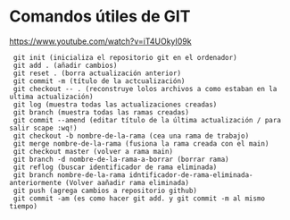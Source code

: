 # Comandos útiles de GIT
https://www.youtube.com/watch?v=iT4UOkyI09k


     git init (inicializa el repositorio git en el ordenador)
     git add . (añadir cambios)
     git reset . (borra actualización anterior)
     git commit -m (título de la actcualización)
     git checkout -- . (reconstruye lolos archivos a como estaban en la ultima actualización)
     git log (muestra todas las actualizaciones creadas)
     git branch (muestra todas las ramas creadas)
     git commit --amend (editar título de la última actualización / para salir scape :wq!)
     git checkout -b nombre-de-la-rama (cea una rama de trabajo)
     git merge nombre-de-la-rama (fusiona la rama creada con el main)
     git checkout master (volver a rama main)
     git branch -d nombre-de-la-rama-a-borrar (borrar rama)
     git reflog (buscar identificador de rama eliminada)
     git branch nombre-de-la-rama idntificador-de-rama-eliminada-anteriormente (Volver aañadir rama eliminada)
     git push (agrega cambios a repositorio github)
     git commit -am (es como hacer git add. y git commit -m al mismo tiempo)
  


